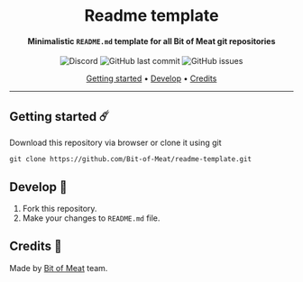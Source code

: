 <h1 align="center">Readme template</h1>

<h4 align="center">Minimalistic <code>README.md</code> template for all Bit of Meat git repositories</h4>

<p align="center">
  <img alt="Discord" src="https://img.shields.io/discord/821089498984349716?color=%235865F2&label=discord&style=for-the-badge">
  <img alt="GitHub last commit" src="https://img.shields.io/github/last-commit/Bit-of-Meat/readme-template?style=for-the-badge">
  <img alt="GitHub issues" src="https://img.shields.io/github/issues/bit-of-meat/readme-template?style=for-the-badge">
</p>
      
<p align="center">
  <a href="#getting-started-%EF%B8%8F">Getting started</a> •
  <a href="#develop-">Develop</a> •
  <a href="#credits-">Credits</a>
</p>

---

## Getting started ☄️
Download this repository via browser or clone it using git
```
git clone https://github.com/Bit-of-Meat/readme-template.git
```

## Develop 📝
1) Fork this repository.
2) Make your changes to ``README.md`` file.

## Credits 💖
Made by [Bit of Meat](https://github.com/Bit-of-Meat) team.
